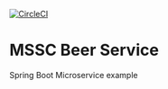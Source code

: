 [![CircleCI](https://dl.circleci.com/status-badge/img/circleci/7T5H4DsukpRZ9tSmkKctRx/cc674f6f-3cde-4811-9667-a65ddc0eb921/tree/main.svg?style=svg)](https://dl.circleci.com/status-badge/redirect/circleci/7T5H4DsukpRZ9tSmkKctRx/cc674f6f-3cde-4811-9667-a65ddc0eb921/tree/main)
# MSSC Beer Service

Spring Boot Microservice example